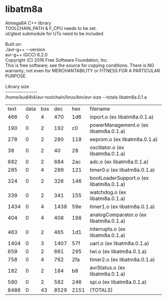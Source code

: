 # libatm8a
Atmega8A C++ library
 <br />
TOOLCHAIN_PATH & F_CPU needs to be set. <br />
ut/gtest submodule for UTs need to be included <br />
 <br />
Built on: <br />
./avr-g++ --version <br />
avr-g++ (GCC) 6.2.0 <br />
Copyright (C) 2016 Free Software Foundation, Inc. <br />
This is free software; see the source for copying conditions.  There is NO
warranty; not even for MERCHANTABILITY or FITNESS FOR A PARTICULAR PURPOSE. <br />
 <br />
Library size <br />
---------------- <br />
/home/kudl4t4/avr-toolchain/linux/bin/avr-size --totals libatm8a.0.1.a <br />
<table>
<tr><td>text</td><td>data</td><td>bss</td><td>dec</td><td>hex</td><td>filename</td></tr>
<tr><td>466</td><td>0</td><td>4</td><td>470</td><td>1d6</td><td>ioport.o (ex libatm8a.0.1.a)</td></tr>
<tr><td>190</td><td>0</td><td>2</td><td>192</td><td>c0</td><td>powerManagement.o (ex libatm8a.0.1.a)</td></tr>
<tr><td>278</td><td>0</td><td>2</td><td>280</td><td>118</td><td>eeprom.o (ex libatm8a.0.1.a)</td></tr>
<tr><td>38</td><td>0</td><td>2</td><td>40</td><td>28</td><td>oscillator.o (ex libatm8a.0.1.a)</td></tr>
<tr><td>682</td><td>0</td><td>2</td><td>684</td><td>2ac</td><td>adc.o (ex libatm8a.0.1.a)</td></tr>
<tr><td>285</td><td>0</td><td>4</td><td>289</td><td>121</td><td>timer0.o (ex libatm8a.0.1.a)</td></tr>
<tr><td>324</td><td>0</td><td>2</td><td>326</td><td>146</td><td>bootLoaderSupport.o (ex libatm8a.0.1.a)</td></tr>
<tr><td>339</td><td>0</td><td>2</td><td>341</td><td>155</td><td>watchdog.o (ex libatm8a.0.1.a)</td></tr>
<tr><td>1434</td><td>0</td><td>4</td><td>1438</td><td>59e</td><td>timer1.o (ex libatm8a.0.1.a)</td></tr>
<tr><td>404</td><td>0</td><td>4</td><td>408</td><td>198</td><td>analogComparator.o (ex libatm8a.0.1.a)</td></tr>
<tr><td>463</td><td>0</td><td>2</td><td>465</td><td>1d1</td><td>interrupts.o (ex libatm8a.0.1.a)</td></tr>
<tr><td>1404</td><td>0</td><td>3</td><td>1407</td><td>57f</td><td>uart.o (ex libatm8a.0.1.a)</td></tr>
<tr><td>659</td><td>0</td><td>2</td><td>661</td><td>295</td><td>twi.o (ex libatm8a.0.1.a)</td></tr>
<tr><td>758</td><td>0</td><td>4</td><td>762</td><td>2fa</td><td>timer2.o (ex libatm8a.0.1.a)</td></tr>
<tr><td>182</td><td>0</td><td>2</td><td>184</td><td>b8</td><td>avrStatus.o (ex libatm8a.0.1.a)</td></tr>
<tr><td>580</td><td>0</td><td>2</td><td>582</td><td>246</td><td>spi.o (ex libatm8a.0.1.a)</td></tr>
<tr><td>8486</td><td>0</td><td>43</td><td>8529</td><td>2151</td><td>(TOTALS)</td></tr>
</table>
